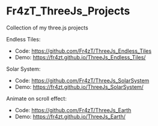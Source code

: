 # Fr4zT_ThreeJs_Projects
Collection of my three.js projects

Endless Tiles:
* Code: https://github.com/Fr4zT/ThreeJs_Endless_Tiles
* Demo: https://fr4zt.github.io/ThreeJs_Endless_Tiles/

Solar System:
* Code: https://github.com/Fr4zT/ThreeJs_SolarSystem
* Demo: https://fr4zt.github.io/ThreeJs_SolarSystem/

Animate on scroll effect:
* Code: https://github.com/Fr4zT/ThreeJs_Earth
* Demo: https://fr4zt.github.io/ThreeJs_Earth/
